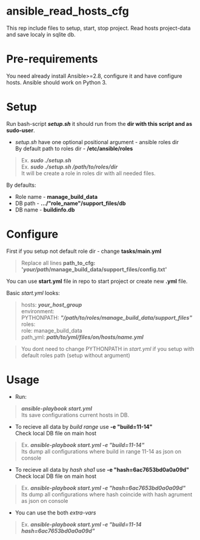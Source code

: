 # ansible_read_hosts_cfg
This rep include files to setup, start, stop project. Read hosts project-data and save localy in sqlite db.

# Pre-requirements
You need already install Ansible>=2.8, configure it and have configure hosts. Ansible should work on Python 3.

# Setup
Run bash-script ***setup.sh*** it should run from the **dir with this script and as sudo-user**.  
- *setup.sh* have one optional positional argument - ansible roles dir  
By default path to roles dir - **/etc/ansible/roles**  
> Ex. ***sudo ./setup.sh***    
> Ex. ***sudo ./setup.sh /path/to/roles/dir***    
It will be create a role in roles dir with all needed files.  

By defaults:  
- Role name - **manage_build_data**
- DB path - **.../"role_name"/support_files/db**
- DB name - **buildinfo.db**

# Configure
First if you setup not default role dir - change **tasks/main.yml**  
> Replace all lines **path_to_cfg: '_your/path_/manage_build_data/support_files/config.txt'**

You can use **start.yml** file in repo to start project or create new **.yml** file.  

Basic *start.yml* looks:
> hosts: ***your_host_group***  
  environment:  
    PYTHONPATH: ***"/path/to/roles/manage_build_data/support_files"***  
  roles:  
      role: manage_build_data  
      path_yml: ***path/to/yml/files/on/hosts/name.yml***
  
> You dont need to change PYTHONPATH in *start.yml* if you setup with default roles path (setup without argument)

# Usage
- Run:
> ***ansible-playbook start.yml***  
Its save configurations current hosts in DB.  

- To recieve all data by *build range* use **-e "build=11-14"**  
Check local DB file on main host
> Ex. ***ansible-playbook start.yml -e "build=11-14"***  
Its dump all configurations where build in range 11-14 as json on console    

- To recieve all data by *hash sha1* use **-e "hash=6ac7653bd0a0a09d"**  
Check local DB file on main host
> Ex. ***ansible-playbook start.yml -e "hash=6ac7653bd0a0a09d"***  
Its dump all configurations where hash coincide with hash agrument as json on console  

- You can use the both *extra-vars*  
> Ex. ***ansible-playbook start.yml -e "build=11-14 hash=6ac7653bd0a0a09d"***
